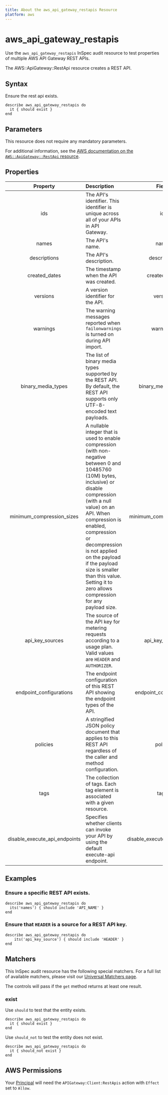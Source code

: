 ```yaml
---
title: About the aws_api_gateway_restapis Resource
platform: aws
---
```


# aws_api_gateway_restapis

Use the `aws_api_gateway_restapis` InSpec audit resource to test properties of multiple AWS API Gateway REST APIs.

The AWS::ApiGateway::RestApi resource creates a REST API.

## Syntax

Ensure the rest api exists.

    describe aws_api_gateway_restapis do
      it { should exist }
    end

## Parameters

This resource does not require any mandatory parameters.

For additional information, see the [AWS documentation on the `AWS::ApiGateway::RestApi` resource](https://docs.aws.amazon.com/AWSCloudFormation/latest/UserGuide/aws-resource-apigateway-restapi.html).

## Properties

| Property  | Description | Field |
| :---: | :--- | :---: |
| ids | The API's identifier. This identifier is unique across all of your APIs in API Gateway. | id |
| names | The API's name. | name |
| descriptions | The API's description. | description |
| created_dates | The timestamp when the API was created. | created_date |
| versions | A version identifier for the API. | version |
| warnings | The warning messages reported when `failonwarnings` is turned on during API import. | warnings |
| binary_media_types | The list of binary media types supported by the REST API. By default, the REST API supports only UTF-8-encoded text payloads. | binary_media_types |
| minimum_compression_sizes | A nullable integer that is used to enable compression (with non-negative between 0 and 10485760 (10M) bytes, inclusive) or disable compression (with a null value) on an API. When compression is enabled, compression or decompression is not applied on the payload if the payload size is smaller than this value. Setting it to zero allows compression for any payload size. | minimum_compression_size |
| api_key_sources | The source of the API key for metering requests according to a usage plan. Valid values are `HEADER` and `AUTHORIZER`. | api_key_source |
| endpoint_configurations | The endpoint configuration of this REST API showing the endpoint types of the API. | endpoint_configuration |
| policies | A stringified JSON policy document that applies to this REST API regardless of the caller and method configuration. | policy |
| tags | The collection of tags. Each tag element is associated with a given resource. | tags |
| disable_execute_api_endpoints | Specifies whether clients can invoke your API by using the default execute-api endpoint. | disable_execute_api_endpoint |

## Examples

### Ensure a specific REST API exists.

    describe aws_api_gateway_restapis do
      its('names') { should include 'API_NAME' }
    end

### Ensure that `HEADER` is a source for a REST API key.

    describe aws_api_gateway_restapis do
        its('api_key_source') { should include 'HEADER' }
    end

## Matchers

This InSpec audit resource has the following special matchers. For a full list of available matchers, please visit our [Universal Matchers page](https://www.inspec.io/docs/reference/matchers/).

The controls will pass if the `get` method returns at least one result.

### exist

Use `should` to test that the entity exists.

    describe aws_api_gateway_restapis do
      it { should exist }
    end

Use `should_not` to test the entity does not exist.

    describe aws_api_gateway_restapis do
      it { should_not exist }
    end

## AWS Permissions

Your [Principal](https://docs.aws.amazon.com/IAM/latest/UserGuide/intro-structure.html#intro-structure-principal) will need the `APIGateway:Client:RestApis` action with `Effect` set to `Allow`.
